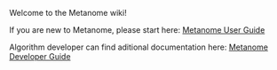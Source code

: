 Welcome to the Metanome wiki!

If you are new to Metanome, please start here: [Metanome User Guide](https://github.com/HPI-Information-Systems/Metanome/wiki/Metanome-User-Guide)

Algorithm developer can find aditional documentation here: [Metanome Developer Guide](https://github.com/HPI-Information-Systems/Metanome/wiki/Metanome-Developer-Guide)